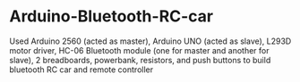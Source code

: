 # Arduino-Bluetooth-RC-car
Used Arduino 2560 (acted as master), Arduino UNO (acted as slave), L293D motor driver, HC-06 Bluetooth module (one for master and another for slave), 2 breadboards, powerbank, resistors, and push buttons to build bluetooth RC car and remote controller
